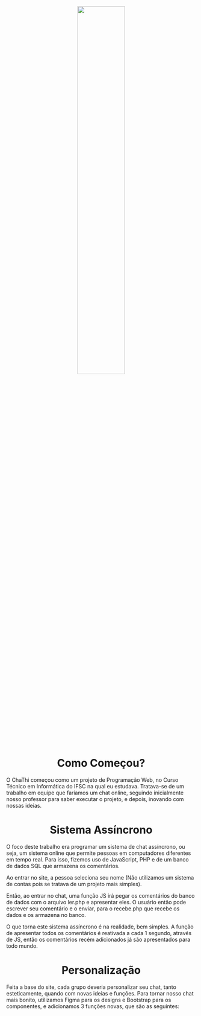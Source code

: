 <div align="center">
<img style="width: 50%;" src="https://github.com/Thiago0808/ChaThi/assets/141963700/f84a5060-26e0-4e1d-b9c4-27e630621320" />
</div>

<h1 align="center">Como Começou?</h1>
O ChaThi começou como um projeto de Programação Web, no Curso Técnico em Informática do IFSC na qual eu estudava. Tratava-se de um trabalho em equipe que faríamos um chat online, seguindo inicialmente nosso professor para saber executar o projeto, e depois, inovando com nossas ideias.

<h1 align="center">Sistema Assíncrono</h1>
O foco deste trabalho era programar um sistema de chat assíncrono, ou seja, um sistema online que permite pessoas em computadores diferentes em tempo real. Para isso, fizemos uso de JavaScript, PHP e de um banco de dados SQL que armazena os comentários. 

Ao entrar no site, a pessoa seleciona seu nome (Não utilizamos um sistema de contas pois se tratava de um projeto mais simples).

Então, ao entrar no chat, uma função JS irá pegar os comentários do banco de dados com o arquivo ler.php e apresentar eles. O usuário então pode escrever seu comentário e o enviar, para o recebe.php que recebe os dados e os armazena no banco.

O que torna este sistema assíncrono é na realidade, bem simples. A função de apresentar todos os comentários é reativada a cada 1 segundo, através de JS, então os comentários recém adicionados já são apresentados para todo mundo.

<h1 align="center">Personalização</h1>
Feita a base do site, cada grupo deveria personalizar seu chat, tanto esteticamente, quando com novas ideias e funções. Para tornar nosso chat mais bonito, utilizamos Figma para os designs e Bootstrap para os componentes, e adicionamos 3 funções novas, que são as seguintes:


